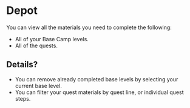 # Depot

You can view all the materials you need to complete the following:

* All of your Base Camp levels. 
* All of the quests.

## Details?

* You can remove already completed base levels by selecting your current base level.
* You can filter your quest materials by quest line, or individual quest steps.